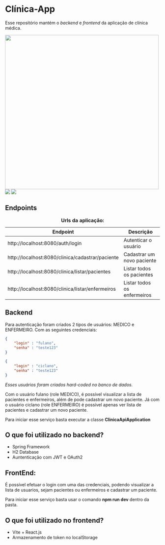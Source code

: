 # Clínica-App

Esse repositório mantém o <em>backend</em> e <em>frontend</em> da aplicação de clínica médica.

<img src="https://cdn.discordapp.com/attachments/1221951787318378607/1234400694312632330/image.png?ex=663098bb&is=662f473b&hm=7ac8e170e1756b81de1800ad3a29d4f917327536a8b2075d6c2971b02136887c&" width="500px" >
<img src="https://cdn.discordapp.com/attachments/1221951787318378607/1234400918607499345/image.png?ex=663098f1&is=662f4771&hm=220c36f355d1e4082ec0f98936331e7612ecb5d77ba2a1f0348640b206fdd082&">
<img src="https://cdn.discordapp.com/attachments/1221951787318378607/1234400981509476402/image.png?ex=66309900&is=662f4780&hm=2ce469f5171fa5b3c2b3dde77a98a08efbcd252d4821b0104a05a5fefdffe125&">

## Endpoints

<table>
<caption><strong>Urls da aplicação:</strong></caption>
  <thead>
    <tr>
      <th>Endpoint</th>
      <th>Descrição</th>
    </tr>
  </thead>
  <tbody>
    <tr>
      <td>http://localhost:8080/auth/login</td>
      <td>Autenticar o usuário</td>
    </tr>
    <tr>
      <td>http://localhost:8080/clinica/cadastrar/paciente</td>
      <td>Cadastrar um novo paciente</td>
    </tr>
    <tr>
      <td>http://localhost:8080/clinica/listar/pacientes</td>
      <td>Listar todos os pacientes</td>
    </tr>
    <tr>
      <td>http://localhost:8080/clinica/listar/enfermeiros</td>
      <td>Listar todos os enfermeiros</td>
    </tr>
  </tbody>
</table>

## Backend

Para autenticação foram criados 2 tipos de usuários: MEDICO e ENFERMEIRO. Com as seguintes credenciais:
~~~json
{
	"login" : "fulano",
	"senha" : "teste123"
}

{
	"login" : "ciclano",
	"senha" : "teste123"
}
~~~

<em>Esses usuários foram criados hard-coded no banco de dados.</em>

Com o usuário fulano (role MEDICO), é possível visualizar a lista de pacientes e enfermeiros, além de pode cadastrar um novo paciente. Já com o usuário ciclano (role ENFERMEIRO) é possível apenas ver lista de pacientes e cadastrar um novo paciente.

Para iniciar esse serviço basta executar a classe <strong>ClinicaApiApplication</strong>

## O que foi utilizado no backend?

- Spring Framework
- H2 Database
- Auntenticação com JWT e OAuth2

## FrontEnd:

É possível efetuar o login com uma das credenciais, podendo visualizar a lista de usuarios, sejam pacientes ou enfermeiros e cadastrar um paciente.

Para iniciar esse serviço basta usar o comando <strong>npm run dev</strong> dentro da pasta.

## O que foi utilizado no frontend?

- Vite + React.js
- Armazenamento de token no localStorage
	
